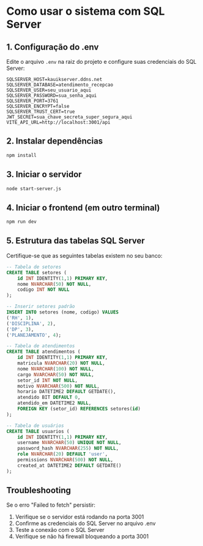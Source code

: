 
# Como usar o sistema com SQL Server

## 1. Configuração do .env

Edite o arquivo `.env` na raiz do projeto e configure suas credenciais do SQL Server:

```
SQLSERVER_HOST=kauikserver.ddns.net
SQLSERVER_DATABASE=atendimento_recepcao
SQLSERVER_USER=seu_usuario_aqui
SQLSERVER_PASSWORD=sua_senha_aqui
SQLSERVER_PORT=3761
SQLSERVER_ENCRYPT=false
SQLSERVER_TRUST_CERT=true
JWT_SECRET=sua_chave_secreta_super_segura_aqui
VITE_API_URL=http://localhost:3001/api
```

## 2. Instalar dependências

```bash
npm install
```

## 3. Iniciar o servidor

```bash
node start-server.js
```

## 4. Iniciar o frontend (em outro terminal)

```bash
npm run dev
```

## 5. Estrutura das tabelas SQL Server

Certifique-se que as seguintes tabelas existem no seu banco:

```sql
-- Tabela de setores
CREATE TABLE setores (
    id INT IDENTITY(1,1) PRIMARY KEY,
    nome NVARCHAR(50) NOT NULL,
    codigo INT NOT NULL
);

-- Inserir setores padrão
INSERT INTO setores (nome, codigo) VALUES 
('RH', 1),
('DISCIPLINA', 2),
('DP', 3),
('PLANEJAMENTO', 4);

-- Tabela de atendimentos
CREATE TABLE atendimentos (
    id INT IDENTITY(1,1) PRIMARY KEY,
    matricula NVARCHAR(20) NOT NULL,
    nome NVARCHAR(100) NOT NULL,
    cargo NVARCHAR(50) NOT NULL,
    setor_id INT NOT NULL,
    motivo NVARCHAR(500) NOT NULL,
    horario DATETIME2 DEFAULT GETDATE(),
    atendido BIT DEFAULT 0,
    atendido_em DATETIME2 NULL,
    FOREIGN KEY (setor_id) REFERENCES setores(id)
);

-- Tabela de usuários
CREATE TABLE usuarios (
    id INT IDENTITY(1,1) PRIMARY KEY,
    username NVARCHAR(50) UNIQUE NOT NULL,
    password_hash NVARCHAR(255) NOT NULL,
    role NVARCHAR(20) DEFAULT 'user',
    permissions NVARCHAR(500) NOT NULL,
    created_at DATETIME2 DEFAULT GETDATE()
);
```

## Troubleshooting

Se o erro "Failed to fetch" persistir:

1. Verifique se o servidor está rodando na porta 3001
2. Confirme as credenciais do SQL Server no arquivo .env
3. Teste a conexão com o SQL Server
4. Verifique se não há firewall bloqueando a porta 3001

